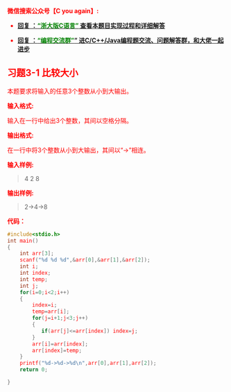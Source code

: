 
<font color='red'> **微信搜索公众号【C you again】:**

- [**回复 ：<font color='green'>“浙大版C语言”</font> 查看本题目实现过程和详细解答** ](  http://gzh.cyouagain.cn/) 
 
- [ **回复 ：<font color='green'>“编程交流群”</font>” 进C/C++/Java编程题交流、问题解答群，和大佬一起进步**  ](  http://cyouagain.cn/    ) 


## 习题3-1 比较大小

本题要求将输入的任意3个整数从小到大输出。

**输入格式:**

输入在一行中给出3个整数，其间以空格分隔。

**输出格式:**

在一行中将3个整数从小到大输出，其间以“->”相连。

**输入样例:**

> 4 2 8

**输出样例:**

> 2->4->8

**代码：**

```c
#include<stdio.h>
int main()
{
    int arr[3];
    scanf("%d %d %d",&arr[0],&arr[1],&arr[2]);
    int i;
    int index;
    int temp;
    int j;
    for(i=0;i<2;i++)
    {
        index=i;
        temp=arr[i];
        for(j=i+1;j<3;j++)
        {
           if(arr[j]<=arr[index]) index=j;
        }
        arr[i]=arr[index];
        arr[index]=temp;
    }
    printf("%d->%d->%d\n",arr[0],arr[1],arr[2]);
    return 0;

}
```


